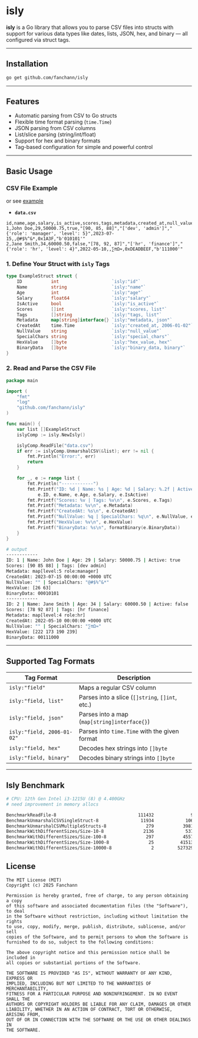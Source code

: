 # isly

**isly** is a Go library that allows you to parse CSV files into structs with support for various data types like dates, lists, JSON, hex, and binary — all configured via struct tags.

---

## Installation

```bash
go get github.com/fanchann/isly
```

---

## Features

- Automatic parsing from CSV to Go structs  
- Flexible time format parsing (`time.Time`)  
- JSON parsing from CSV columns  
- List/slice parsing (string/int/float)  
- Support for hex and binary formats  
- Tag-based configuration for simple and powerful control  

---

## Basic Usage

### CSV File Example
or see [example](https://github.com/fanchann/isly/blob/master/_examples/main.go)
- **`data.csv`**
```csv
id,name,age,salary,is_active,scores,tags,metadata,created_at,null_value,special_chars,hex_value,binary_data
1,John Doe,29,50000.75,true,"[90, 85, 88]","['dev', 'admin']","{'role': 'manager', 'level': 5}",2023-07-15,,@#$%^&*,0x1A3F,"b'010101'"
2,Jane Smith,34,60000.50,false,"[78, 92, 87]","['hr', 'finance']","{'role': 'hr', 'level': 4}",2022-05-10,,∑πΩ≈,0xDEADBEEF,"b'111000'"
```

### 1. Define Your Struct with `isly` Tags

```go
type ExampleStruct struct {
	ID           int                    `isly:"id"`
	Name         string                 `isly:"name"`
	Age          int                    `isly:"age"`
	Salary       float64                `isly:"salary"`
	IsActive     bool                   `isly:"is_active"`
	Scores       []int                  `isly:"scores, list"`
	Tags         []string               `isly:"tags, list"`
	Metadata     map[string]interface{} `isly:"metadata, json"`
	CreatedAt    time.Time              `isly:"created_at, 2006-01-02"`
	NullValue    string                 `isly:"null_value"`
	SpecialChars string                 `isly:"special_chars"`
	HexValue     []byte                 `isly:"hex_value, hex"`
	BinaryData   []byte                 `isly:"binary_data, binary"`
}
```

### 2. Read and Parse the CSV File

```go
package main

import (
	"fmt"
	"log"
	"github.com/fanchann/isly"
)

func main() {
	var list []ExampleStruct
	islyComp := isly.NewIsly()

	islyComp.ReadFile("data.csv")
	if err := islyComp.UnmarshalCSV(&list); err != nil {
		fmt.Println("Error:", err)
		return
	}

	for _, e := range list {
		fmt.Println("------------")
		fmt.Printf("ID: %d | Name: %s | Age: %d | Salary: %.2f | Active: %v\n",
			e.ID, e.Name, e.Age, e.Salary, e.IsActive)
		fmt.Printf("Scores: %v | Tags: %v\n", e.Scores, e.Tags)
		fmt.Printf("Metadata: %v\n", e.Metadata)
		fmt.Printf("CreatedAt: %s\n", e.CreatedAt)
		fmt.Printf("NullValue: %q | SpecialChars: %q\n", e.NullValue, e.SpecialChars)
		fmt.Printf("HexValue: %v\n", e.HexValue)
		fmt.Printf("BinaryData: %s\n", formatBinary(e.BinaryData))
	}
}
```
 
```sh
# output
------------
ID: 1 | Name: John Doe | Age: 29 | Salary: 50000.75 | Active: true
Scores: [90 85 88] | Tags: [dev admin]
Metadata: map[level:5 role:manager]
CreatedAt: 2023-07-15 00:00:00 +0000 UTC
NullValue: "" | SpecialChars: "@#$%^&*"
HexValue: [26 63]
BinaryData: 00010101
------------
ID: 2 | Name: Jane Smith | Age: 34 | Salary: 60000.50 | Active: false
Scores: [78 92 87] | Tags: [hr finance]
Metadata: map[level:4 role:hr]
CreatedAt: 2022-05-10 00:00:00 +0000 UTC
NullValue: "" | SpecialChars: "∑πΩ≈"
HexValue: [222 173 190 239]
BinaryData: 00111000
```

---

## Supported Tag Formats

| Tag Format                        | Description                                  |
|----------------------------------|----------------------------------------------|
| `isly:"field"`                   | Maps a regular CSV column                    |
| `isly:"field, list"`             | Parses into a slice (`[]string`, `[]int`, etc.) |
| `isly:"field, json"`             | Parses into a map (`map[string]interface{}`) |
| `isly:"field, 2006-01-02"`       | Parses into `time.Time` with the given format |
| `isly:"field, hex"`              | Decodes hex strings into `[]byte`            |
| `isly:"field, binary"`           | Decodes binary strings into `[]byte`         |

---

## Isly Benchmark

```sh
# CPU: 12th Gen Intel i3-1215U (8) @ 4.400GHz
# need improvement in memory allocs

BenchmarkReadFile-8                               111432              9444 ns/op             136 B/op          3 allocs/op
BenchmarkUnmarshalCSVSingleStruct-8                11934            106971 ns/op           11334 B/op         99 allocs/op
BenchmarkUnmarshalCSVMultipleStructs-8               279           3981534 ns/op          642708 B/op       8328 allocs/op
BenchmarkWithDifferentSizes/Size-10-8               2136            537560 ns/op           68881 B/op        854 allocs/op
BenchmarkWithDifferentSizes/Size-100-8               297           4557274 ns/op          643481 B/op       8328 allocs/op
BenchmarkWithDifferentSizes/Size-1000-8               25          41513950 ns/op         6392851 B/op      83055 allocs/op
BenchmarkWithDifferentSizes/Size-10000-8               2         527329355 ns/op        63998328 B/op     830194 allocs/op
```

## License

```LICENSE
The MIT License (MIT)
Copyright (c) 2025 Fanchann

Permission is hereby granted, free of charge, to any person obtaining a copy
of this software and associated documentation files (the "Software"), to deal
in the Software without restriction, including without limitation the rights
to use, copy, modify, merge, publish, distribute, sublicense, and/or sell
copies of the Software, and to permit persons to whom the Software is
furnished to do so, subject to the following conditions:

The above copyright notice and this permission notice shall be included in
all copies or substantial portions of the Software.

THE SOFTWARE IS PROVIDED "AS IS", WITHOUT WARRANTY OF ANY KIND, EXPRESS OR
IMPLIED, INCLUDING BUT NOT LIMITED TO THE WARRANTIES OF MERCHANTABILITY,
FITNESS FOR A PARTICULAR PURPOSE AND NONINFRINGEMENT. IN NO EVENT SHALL THE
AUTHORS OR COPYRIGHT HOLDERS BE LIABLE FOR ANY CLAIM, DAMAGES OR OTHER
LIABILITY, WHETHER IN AN ACTION OF CONTRACT, TORT OR OTHERWISE, ARISING FROM,
OUT OF OR IN CONNECTION WITH THE SOFTWARE OR THE USE OR OTHER DEALINGS IN
THE SOFTWARE.
```